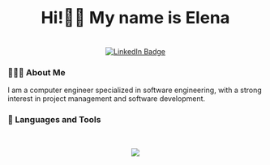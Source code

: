 ### <div align="center"><h1>Hi!👋🏼 My name is Elena</h1></div>

<br/>

<div id="badges" align="center">
  <a href="https://www.linkedin.com/in/elenasanchzgz/">
    <img src="https://img.shields.io/badge/LinkedIn-blue?style=for-the-badge&logo=linkedin&logoColor=white" alt="LinkedIn Badge"/>
  </a>
</div>  

### 👩🏻‍💻 About Me 

I am a computer engineer specialized in software engineering, with a strong interest in project management and software development.

### 📑 Languages and Tools

<br/>  
<p align="center">
  <a href="https://skillicons.dev">
    <img src="https://skillicons.dev/icons?i=react,spring,redux,cs,java,js,nodejs,html,css,mysql,c,postgres,git,linux,aws" />
  </a>
</p>



